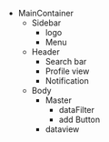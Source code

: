- MainContainer
  - Sidebar
    - logo
    - Menu
  - Header
    - Search bar
    - Profile view
    - Notification
  - Body
    - Master
      - dataFilter
      - add Button
    - dataview
